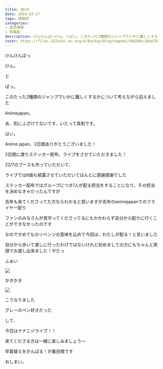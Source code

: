 ```yaml
---
title: 2D14
date: 2019-03-27
tags: 西條和
categories: 
- 成员博客
- 西條和
description: けんけんぱっけん。とぱっ。このたった2種類のジャンプでいかに難しくするかについて考えながら迎えました...
cover: https://files.227wiki.eu.org/d/Backup/Blog/nagomi/48d268c18ba79ab53353205bae717.jpg 
---
```















けんけんぱっ












けん。


と


ぱっ。











このたった2種類のジャンプでいかに難しくするかについて考えながら迎えました









Animejapan。












あ、別にふざけてないです、いたって真剣です。














はい。











Anime japan、2日間ありがとうございました！









2日間に渡りステッカー配布、ライブをさせていただきました！










22/7のブースも作っていただいて、

ライブでは6曲も披露させていただいてほんとに感謝感謝でした














ステッカー配布ではグループにつき1人が配る担当をすることになり、その担当を決めなきゃだったんですが











去年も来てくださってた方ならわかると思いますが去年のanimejapanでのフライヤー配り











ファンのみなさんが見守ってくださってるにもかかわらず自分から配りに行くことができなかったのです










なのでせめてものリベンジの意味を込めて今回は、わたしが配る！と言いました













自分から歩いて渡しに行ったわけではないけれど初めましての方にもちゃんと笑顔でお渡し出来ました！やたっ







ふぁい

![](https://files.227wiki.eu.org/d/Backup/Blog/nagomi/48d268c18ba79ab53353205bae717.jpg)





かきかき








![](https://files.227wiki.eu.org/d/Backup/Blog/nagomi/48d268c18ba79ab53353205bae717-01.jpg)





こうなりました













グレーのペン好きだった













して、


今日はナナニジライブ！！











来てくださる方は一緒に楽しみましょう〜













早着替えをがんばる！が裏目標です





















おしまい。


